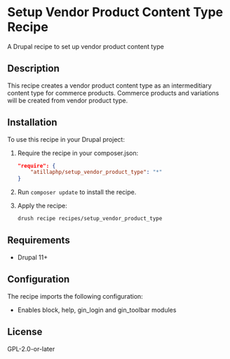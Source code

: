# Setup Vendor Product Content Type Recipe

A Drupal recipe to set up vendor product content type

## Description

This recipe creates a vendor product content type as an intermeditiary content type for commerce products. Commerce products and variations will be created from vendor product type.

## Installation

To use this recipe in your Drupal project:

1. Require the recipe in your composer.json:

   ```json
   "require": {
       "atillaphp/setup_vendor_product_type": "*"
   }
   ```

2. Run `composer update` to install the recipe.

3. Apply the recipe:
   ```bash
   drush recipe recipes/setup_vendor_product_type
   ```

## Requirements

- Drupal 11+

## Configuration

The recipe imports the following configuration:

- Enables block, help, gin_login and gin_toolbar modules

## License

GPL-2.0-or-later
